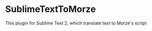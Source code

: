 SublimeTextToMorze
==================

This plugin for Sublime Text 2, which translate text to Morze's script
